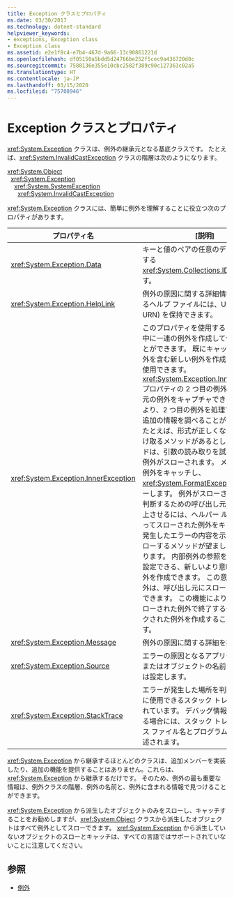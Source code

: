 ```yaml
---
title: Exception クラスとプロパティ
ms.date: 03/30/2017
ms.technology: dotnet-standard
helpviewer_keywords:
- exceptions, Exception class
- Exception class
ms.assetid: e2e1f8c4-e7b4-467d-9a66-13c90861221d
ms.openlocfilehash: df05150a5bdd5d24766be252f5cec9a436720d8c
ms.sourcegitcommit: 7588136e355e10cbc2582f389c90c127363c02a5
ms.translationtype: HT
ms.contentlocale: ja-JP
ms.lasthandoff: 03/15/2020
ms.locfileid: "75708946"
---
```

# <a name="exception-class-and-properties"></a>Exception クラスとプロパティ

<xref:System.Exception> クラスは、例外の継承元となる基底クラスです。 たとえば、<xref:System.InvalidCastException> クラスの階層は次のようになります。

<xref:System.Object>\
&nbsp;&nbsp;<xref:System.Exception>\
&nbsp;&nbsp;&nbsp;&nbsp;<xref:System.SystemException>\
&nbsp;&nbsp;&nbsp;&nbsp;&nbsp;&nbsp;<xref:System.InvalidCastException>

<xref:System.Exception> クラスには、簡単に例外を理解することに役立つ次のプロパティがあります。

| プロパティ名 | [説明] |
| ------------- | ----------- |
| <xref:System.Exception.Data> | キーと値のペアの任意のデータを保持する <xref:System.Collections.IDictionary> です。 |
| <xref:System.Exception.HelpLink> | 例外の原因に関する詳細情報を提供するヘルプ ファイルには、URL (または URN) を保持できます。 |
| <xref:System.Exception.InnerException> | このプロパティを使用すると、例外処理中に一連の例外を作成して保持することができます。 既にキャッチされた例外を含む新しい例外を作成するのにも使用できます。 <xref:System.Exception.InnerException> プロパティの 2 つ目の例外によって、元の例外をキャプチャできます。これにより、2 つ目の例外を処理するコードが追加の情報を調べることができます。 たとえば、形式が正しくない引数を受け取るメソッドがあるとします。  コードは、引数の読み取りを試みますが、例外がスローされます。 メソッドは、例外をキャッチし、<xref:System.FormatException> をスローします。 例外がスローされた原因を判断するための呼び出し元の機能を向上させるには、ヘルパー ルーチンによってスローされた例外をキャッチし、発生したエラーの内容を示す例外をスローするメソッドが望ましい場合があります。 内部例外の参照を元の例外に設定できる、新しいより意味のある例外を作成できます。 この意味のある例外は、呼び出し元にスローすることができます。 この機能により、最初にスローされた例外で終了する一連のリンクされた例外を作成することができます。 |
| <xref:System.Exception.Message> | 例外の原因に関する詳細を提供します。
| <xref:System.Exception.Source> | エラーの原因となるアプリケーションまたはオブジェクトの名前を取得または設定します。 |
| <xref:System.Exception.StackTrace>| エラーが発生した場所を判断するために使用できるスタック トレースが含まれています。 デバッグ情報が使用できる場合には、スタック トレースにソース ファイル名とプログラム行番号が記述されます。 |

<xref:System.Exception> から継承するほとんどのクラスは、追加メンバーを実装したり、追加の機能を提供することはありません。これらは、<xref:System.Exception> から継承するだけです。 そのため、例外の最も重要な情報は、例外クラスの階層、例外の名前と、例外に含まれる情報で見つけることができます。

<xref:System.Exception> から派生したオブジェクトのみをスローし、キャッチすることをお勧めしますが、<xref:System.Object> クラスから派生したオブジェクトはすべて例外としてスローできます。 <xref:System.Exception> から派生していないオブジェクトのスローとキャッチは、すべての言語ではサポートされていないことに注意してください。
  
## <a name="see-also"></a>参照

- [例外](index.md)
